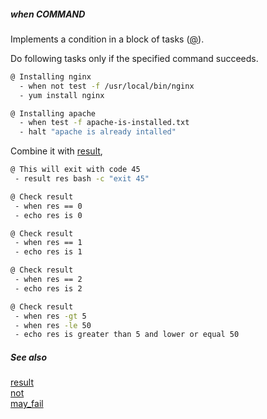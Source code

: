 ##### when COMMAND

Implements a condition in a block of tasks ([@](@.md)).

Do following tasks only if the specified command succeeds.

```bash
@ Installing nginx
  - when not test -f /usr/local/bin/nginx
  - yum install nginx

@ Installing apache
  - when test -f apache-is-installed.txt
  - halt "apache is already intalled"
```

Combine it with [result](result.md),

```bash
@ This will exit with code 45
 - result res bash -c "exit 45"

@ Check result
 - when res == 0
 - echo res is 0

@ Check result
 - when res == 1
 - echo res is 1

@ Check result
 - when res == 2
 - echo res is 2

@ Check result
 - when res -gt 5
 - when res -le 50
 - echo res is greater than 5 and lower or equal 50
```

##### See also

[result](result.md)  
[not](not.md)  
[may_fail](may_fail.md)  

